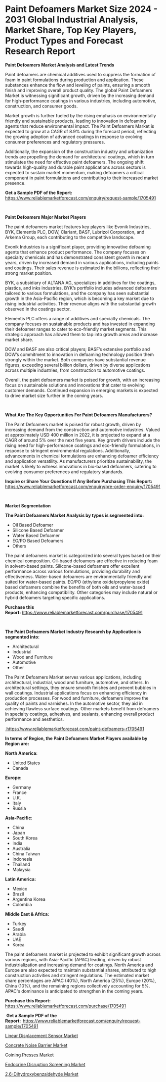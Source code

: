 <p><h1>Paint Defoamers Market Size 2024 - 2031 Global Industrial Analysis, Market Share, Top Key Players, Product Types and Forecast Research Report</h1></p><p><strong>Paint Defoamers Market Analysis and Latest Trends</strong></p>
<p><p>Paint defoamers are chemical additives used to suppress the formation of foam in paint formulations during production and application. These substances enhance the flow and leveling of paints, ensuring a smooth finish and improving overall product quality. The global Paint Defoamers Market is witnessing significant growth, driven by the increasing demand for high-performance coatings in various industries, including automotive, construction, and consumer goods.</p><p>Market growth is further fueled by the rising emphasis on environmentally friendly and sustainable products, leading to innovation in defoaming agents that reduce environmental impact. The Paint Defoamers Market is expected to grow at a CAGR of 8.9% during the forecast period, reflecting the growing adoption of advanced coatings in response to evolving consumer preferences and regulatory pressures. </p><p>Additionally, the expansion of the construction industry and urbanization trends are propelling the demand for architectural coatings, which in turn stimulates the need for effective paint defoamers. The ongoing shift towards high-quality and durable paint applications across sectors is expected to sustain market momentum, making defoamers a critical component in paint formulations and contributing to their increased market presence.</p></p>
<p><strong>Get a Sample PDF of the Report:&nbsp;</strong> <a href="https://www.reliablemarketforecast.com/enquiry/request-sample/1705491?utm_campaign=1134&utm_medium=2&utm_source=Github&utm_content=ia&utm_term=21102024&utm_id=paint-defoamers">https://www.reliablemarketforecast.com/enquiry/request-sample/1705491</a></p>
<p>&nbsp;</p>
<p><strong>Paint Defoamers Major Market Players</strong></p>
<p><p>The paint defoamers market features key players like Evonik Industries, BYK, Elementis PLC, DOW, Clariant, BASF, Lubrizol Corporation, and Arkema Group, each contributing to the competitive landscape.</p><p>Evonik Industries is a significant player, providing innovative defoaming agents that enhance product performance. The company focuses on specialty chemicals and has demonstrated consistent growth in recent years, driven by increased demand in various applications, including paints and coatings. Their sales revenue is estimated in the billions, reflecting their strong market position.</p><p>BYK, a subsidiary of ALTANA AG, specializes in additives for the coatings, plastics, and inks industries. BYK’s portfolio includes advanced defoamers tailored to various formulations, and the company has seen substantial growth in the Asia-Pacific region, which is becoming a key market due to rising industrial activities. Their revenue aligns with the substantial growth observed in the coatings sector.</p><p>Elementis PLC offers a range of additives and specialty chemicals. The company focuses on sustainable products and has invested in expanding their defoamer ranges to cater to eco-friendly market segments. This strategic approach has allowed them to tap into growth areas and increase market share.</p><p>DOW and BASF are also critical players; BASF’s extensive portfolio and DOW’s commitment to innovation in defoaming technology position them strongly within the market. Both companies have substantial revenue figures, exceeding several billion dollars, driven by diverse applications across multiple industries, from construction to automotive coatings.</p><p>Overall, the paint defoamers market is poised for growth, with an increasing focus on sustainable solutions and innovations that cater to evolving customer demands. Continued expansion in emerging markets is expected to drive market size further in the coming years.</p></p>
<p>&nbsp;</p>
<p><strong>What Are The Key Opportunities For Paint Defoamers Manufacturers?</strong></p>
<p><p>The Paint Defoamers market is poised for robust growth, driven by increasing demand from the construction and automotive industries. Valued at approximately USD 400 million in 2022, it is projected to expand at a CAGR of around 5% over the next five years. Key growth drivers include the rising need for high-performance coatings and eco-friendly formulations, in response to stringent environmental regulations. Additionally, advancements in chemical formulations are enhancing defoamer efficiency and application versatility. As manufacturers prioritize sustainability, the market is likely to witness innovations in bio-based defoamers, catering to evolving consumer preferences and regulatory standards.</p></p>
<p><strong>Inquire or Share Your Questions If Any Before Purchasing This Report:</strong> <a href="https://www.reliablemarketforecast.com/enquiry/pre-order-enquiry/1705491?utm_campaign=1134&utm_medium=2&utm_source=Github&utm_content=ia&utm_term=21102024&utm_id=paint-defoamers">https://www.reliablemarketforecast.com/enquiry/pre-order-enquiry/1705491</a></p>
<p>&nbsp;</p>
<p><strong>Market Segmentation</strong></p>
<p><strong>The Paint Defoamers Market Analysis by types is segmented into:</strong></p>
<p><ul><li>Oil Based Defoamer</li><li>Silicone Based Defoamer</li><li>Water Based Defoamer</li><li>EO/PO Based Defoamers</li><li>Others</li></ul></p>
<p><p>The paint defoamers market is categorized into several types based on their chemical composition. Oil-based defoamers are effective in reducing foam in solvent-based paints. Silicone-based defoamers offer excellent performance across various formulations, providing durability and effectiveness. Water-based defoamers are environmentally friendly and suited for water-based paints. EO/PO (ethylene oxide/propylene oxide) based defoamers combine the benefits of both oils and water-based products, enhancing compatibility. Other categories may include natural or hybrid defoamers targeting specific applications.</p></p>
<p><strong>Purchase this Report:&nbsp;</strong><a href="https://www.reliablemarketforecast.com/purchase/1705491?utm_campaign=1134&utm_medium=2&utm_source=Github&utm_content=ia&utm_term=21102024&utm_id=paint-defoamers">https://www.reliablemarketforecast.com/purchase/1705491</a></p>
<p>&nbsp;</p>
<p><strong>The Paint Defoamers Market Industry Research by Application is segmented into:</strong></p>
<p><ul><li>Architectural</li><li>Industrial</li><li>Wood and Furniture</li><li>Automotive</li><li>Other</li></ul></p>
<p><p>The Paint Defoamers Market serves various applications, including architectural, industrial, wood and furniture, automotive, and others. In architectural settings, they ensure smooth finishes and prevent bubbles in wall coatings. Industrial applications focus on enhancing efficiency in production processes. For wood and furniture, defoamers improve the quality of paints and varnishes. In the automotive sector, they aid in achieving flawless surface coatings. Other markets benefit from defoamers in specialty coatings, adhesives, and sealants, enhancing overall product performance and aesthetics.</p></p>
<p><a href="https://www.reliablemarketforecast.com/paint-defoamers-r1705491?utm_campaign=1134&utm_medium=2&utm_source=Github&utm_content=ia&utm_term=21102024&utm_id=paint-defoamers">&nbsp;https://www.reliablemarketforecast.com/paint-defoamers-r1705491</a></p>
<p><strong>In terms of Region, the Paint Defoamers Market Players available by Region are:</strong></p>
<p>
    <p> <strong> North America: </strong>
        <ul>
            <li>United States</li>
            <li>Canada</li>
        </ul>
        </p> 
    <p> <strong> Europe: </strong>
        <ul>
            <li>Germany</li>
            <li>France</li>
            <li>U.K.</li>
            <li>Italy</li>
            <li>Russia</li>
        </ul>
        </p> 
    <p> <strong> Asia-Pacific: </strong>
        <ul>
            <li>China</li>
            <li>Japan</li>
            <li>South Korea</li>
            <li>India</li>
            <li>Australia</li>
            <li>China Taiwan</li>
            <li>Indonesia</li>
            <li>Thailand</li>
            <li>Malaysia</li>
        </ul>
        </p> 
    <p> <strong> Latin America: </strong>
        <ul>
            <li>Mexico</li>
            <li>Brazil</li>
            <li>Argentina Korea</li>
            <li>Colombia</li>
        </ul>
        </p> 
    <p> <strong> Middle East & Africa: </strong>
        <ul>
            <li>Turkey</li>
            <li>Saudi</li>
            <li>Arabia</li>
            <li>UAE</li>
            <li>Korea</li>
        </ul>
    </p>
    </p>
<p><p>The paint defoamers market is projected to exhibit significant growth across various regions, with Asia-Pacific (APAC) leading, driven by robust industrialization and increasing demand for coatings. North America and Europe are also expected to maintain substantial shares, attributed to high construction activities and stringent regulations. The estimated market share percentages are APAC (40%), North America (25%), Europe (20%), China (10%), and the remaining regions collectively accounting for 5%. APAC's dominance is anticipated to strengthen in the coming years.</p></p>
<p><strong>Purchase this Report: </strong><a href="https://www.reliablemarketforecast.com/purchase/1705491?utm_campaign=1134&utm_medium=2&utm_source=Github&utm_content=ia&utm_term=21102024&utm_id=paint-defoamers">https://www.reliablemarketforecast.com/purchase/1705491</a></p>
<p>&nbsp;<strong>Get a Sample PDF of the Report:&nbsp;&nbsp;</strong><a href="https://www.reliablemarketforecast.com/enquiry/request-sample/1705491?utm_campaign=1134&utm_medium=2&utm_source=Github&utm_content=ia&utm_term=21102024&utm_id=paint-defoamers">https://www.reliablemarketforecast.com/enquiry/request-sample/1705491</a></p>
<p><strong></strong></p>
<p><p><a href="https://issuu.com/reportprime-2/docs/linear-displacement-sensor-market-s_1735ec73776642?utm_campaign=1134&utm_medium=2&utm_source=Github&utm_content=ia&utm_term=21102024&utm_id=paint-defoamers">Linear Displacement Sensor Market</a></p><p><a href="https://github.com/alea79alre/Market-Research-Report-List-1/blob/main/concrete-noise-barrier-market.md?utm_campaign=1134&utm_medium=2&utm_source=Github&utm_content=ia&utm_term=21102024&utm_id=paint-defoamers">Concrete Noise Barrier Market</a></p><p><a href="https://issuu.com/reportprime-2/docs/coining-presses-market-size-2030.pp_eb3b30f1da8e16?utm_campaign=1134&utm_medium=2&utm_source=Github&utm_content=ia&utm_term=21102024&utm_id=paint-defoamers">Coining Presses Market</a></p><p><a href="https://www.linkedin.com/pulse/endocrine-disruption-screening-market-share-analysis-growth-r97pc?utm_campaign=1134&utm_medium=2&utm_source=Github&utm_content=ia&utm_term=21102024&utm_id=paint-defoamers">Endocrine Disruption Screening Market</a></p><p><a href="https://github.com/malika4dt4reta/Market-Research-Report-List-1/blob/main/26-dihydroxybenzaldehyde-market.md?utm_campaign=1134&utm_medium=2&utm_source=Github&utm_content=ia&utm_term=21102024&utm_id=paint-defoamers">2,6-Dihydroxybenzaldehyde Market</a></p></p>